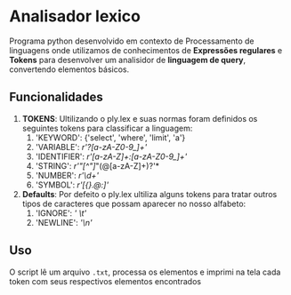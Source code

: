 # Analisador lexico

Programa python desenvolvido em contexto de Processamento de linguagens onde utilizamos de conhecimentos de **Expressões regulares** e **Tokens** para desenvolver um analisidor de **linguagem de query**, convertendo elementos básicos.

## Funcionalidades
1. **TOKENS**: Ultilizando o ply.lex e suas normas foram definidos os seguintes tokens para classificar a linguagem:
   1. 'KEYWORD': {'select', 'where', 'limit', 'a'}
   2. 'VARIABLE': *r'\?[a-zA-Z0-9_]+'*
   3. 'IDENTIFIER': *r'[a-zA-Z]+:[a-zA-Z0-9_]+'*
   4. 'STRING': *r'\"[^\"]*\"(@[a-zA-Z]+)?'*
   5. 'NUMBER': *r'\d+'*
   6. 'SYMBOL': *r'[{}.@:]'*
2. **Defaults**: Por defeito o ply.lex ultiliza alguns tokens para tratar outros tipos de caracteres que possam aparecer no nosso alfabeto:
   1. 'IGNORE': *' \t'*
   2. 'NEWLINE': *'\n'*


## Uso
O script lê um arquivo `.txt`, processa os elementos e imprimi na tela cada token com seus respectivos elementos encontrados
